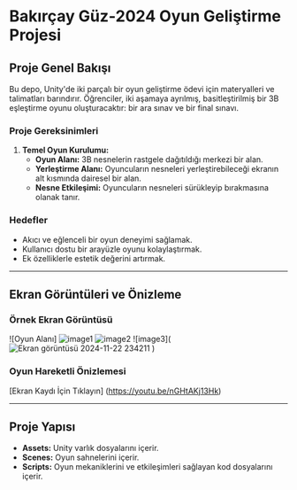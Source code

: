
# Bakırçay Güz-2024 Oyun Geliştirme Projesi  

## Proje Genel Bakışı  
Bu depo, Unity'de iki parçalı bir oyun geliştirme ödevi için materyalleri ve talimatları barındırır. Öğrenciler, iki aşamaya ayrılmış, basitleştirilmiş bir 3B eşleştirme oyunu oluşturacaktır: bir ara sınav ve bir final sınavı.  

### Proje Gereksinimleri  
1. **Temel Oyun Kurulumu:**  
   - **Oyun Alanı:** 3B nesnelerin rastgele dağıtıldığı merkezi bir alan.  
   - **Yerleştirme Alanı:** Oyuncuların nesneleri yerleştirebileceği ekranın alt kısmında dairesel bir alan.  
   - **Nesne Etkileşimi:** Oyuncuların nesneleri sürükleyip bırakmasına olanak tanır.  
 

### Hedefler  
- Akıcı ve eğlenceli bir oyun deneyimi sağlamak.  
- Kullanıcı dostu bir arayüzle oyunu kolaylaştırmak.  
- Ek özelliklerle estetik değerini artırmak.  

---

## Ekran Görüntüleri ve Önizleme  

### Örnek Ekran Görüntüsü  
![Oyun Alanı] ![image1](https://github.com/user-attachments/assets/7fe80925-d425-43f1-ab6f-30ea3fee3b19)
![image2](https://github.com/user-attachments/assets/8af82a1b-113b-4baf-a329-89b647bda2e6)
![image3](![Ekran görüntüsü 2024-11-22 234211](https://github.com/user-attachments/assets/68ebfa1b-a080-4549-97d1-c3f6813cd8ab)
)



### Oyun Hareketli Önizlemesi  
[Ekran Kaydı İçin Tıklayın] (https://youtu.be/nGHtAKj13Hk)  

---

## Proje Yapısı  
- **Assets:** Unity varlık dosyalarını içerir.  
- **Scenes:** Oyun sahnelerini içerir.  
- **Scripts:** Oyun mekaniklerini ve etkileşimleri sağlayan kod dosyalarını içerir.  




